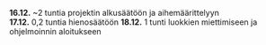 **16.12.** ~2 tuntia projektin alkusäätöön ja aihemäärittelyyn  
**17.12.** 0,2 tuntia hienosäätöön
**18.12.** 1 tunti luokkien miettimiseen ja ohjelmoinnin aloitukseen